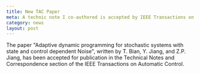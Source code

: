 ```yaml
---
title: New TAC Paper
meta: A technic note I co-authored is accepted by IEEE Transactions on Automatic Control
category: news
layout: post
---
```


The paper "Adaptive dynamic
programming for stochastic systems with state and control dependent
Noise", written by T. Bian, Y. Jiang, and Z.P. Jiang, has been accepted for publication in the Technical Notes and
Correspondence section of the IEEE Transactions on Automatic Control.
